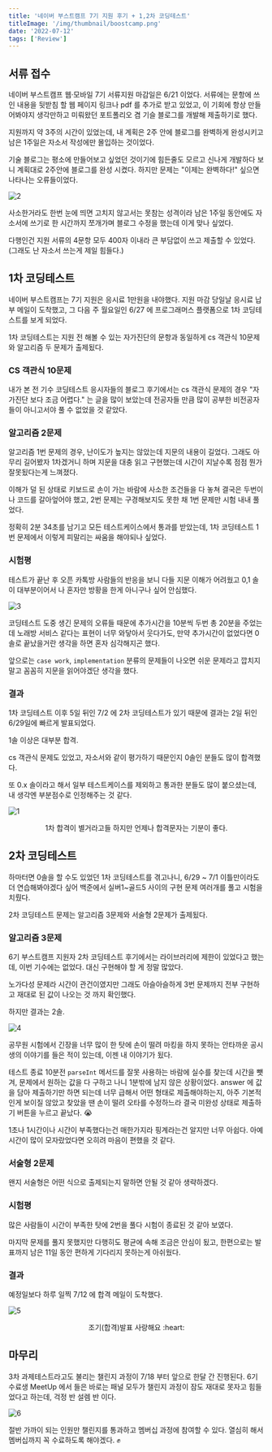 ```yaml
---
title: '네이버 부스트캠프 7기 지원 후기 + 1,2차 코딩테스트' 
titleImage: '/img/thumbnail/boostcamp.png'
date: '2022-07-12'
tags: ['Review']
---
```


## 서류 접수

네이버 부스트캠프 웹·모바일 7기 서류지원 마감일은 6/21 이었다. 서류에는 문항에 쓰인 내용을 뒷받침 할 웹 페이지 링크나 pdf 를 추가로 받고 있었고, 이 기회에 항상 만들어봐야지 생각만하고 미뤄왔던 포트폴리오 겸 기슬 블로그를 개발해 제출하기로 했다.

지원까지 약 3주의 시간이 있었는데, 내 계획은 2주 안에 블로그를 완벽하게 완성시키고 남은 1주일은 자소서 작성에만 몰입하는 것이었다.

기술 블로그는 평소에 만들어보고 싶었던 것이기에 힘든줄도 모르고 신나게 개발하다 보니 계획대로 2주안에 블로그를 완성 시켰다. 하지만 문제는 "이제는 완벽하다!" 싶으면 나타나는 오류들이었다.

![2](2.jpeg)

사소한거라도 한번 눈에 띄면 고치지 않고서는 못참는 성격이라 남은 1주일 동안에도 자소서에 쓰기로 한 시간까지 쪼개가며 블로그 수정을 했는데 이게 맞나 싶었다.

다행인건 지원 서류의 4문항 모두 400자 이내라 큰 부담없이 쓰고 제출할 수 있었다. (그래도 난 자소서 쓰는게 제일 힘들다.)

## 1차 코딩테스트

네이버 부스트캠프는 7기 지원은 응시료 1만원을 내야했다. 지원 마감 당일날 응시료 납부 메일이 도착했고, 그 다음 주 월요일인 6/27 에 프로그래머스 플랫폼으로 1차 코딩테스트를 보게 되었다.

1차 코딩테스트는 지원 전 해볼 수 있는 자가진단의 문항과 동일하게 cs 객관식 10문제와 알고리즘 두 문제가 출제됬다.

### CS 객관식 10문제

내가 본 전 기수 코딩테스트 응시자들의 블로그 후기에서는 cs 객관식 문제의 경우 "자가진단 보다 조금 어렵다." 는 글을 많이 보았는데 전공자들 만큼 많이 공부한 비전공자들이 아니고서야 풀 수 없었을 것 같았다.

### 알고리즘 2문제

알고리즘 1번 문제의 경우, 난이도가 높지는 않았는데 지문의 내용이 길었다. 그래도 아무리 길어봤자 1차겠거니 하며 지문을 대충 읽고 구현했는데 시간이 지날수록 점점 뭔가 잘못됬다는게 느껴졌다.

이해가 덜 된 상태로 키보드로 손이 가는 바람에 사소한 조건들을 다 놓쳐 결국은 두번이나 코드를 갈아엎어야 했고, 2번 문제는 구경해보지도 못한 채 1번 문제만 시험 내내 풀었다.

정확히 2분 34초를 남기고 모든 테스트케이스에서 통과를 받았는데, 1차 코딩테스트 1번 문제에서 이렇게 피말리는 싸움을 해야되나 싶었다.

### 시험평

테스트가 끝난 후 오픈 카톡방 사람들의 반응을 보니 다들 지문 이해가 어려웠고 0,1 솔이 대부분이어서 나 혼자만 방황을 한게 아니구나 싶어 안심했다.

![3](3.png)

코딩테스트 도중 생긴 문제의 오류들 때문에 추가시간을 10분씩 두번 총 20분을 주었는데 노래방 서비스 같다는 표현이 너무 와닿아서 웃다가도, 만약 추가시간이 없었다면 0솔로 끝났을거란 생각을 하면 혼자 심각해지곤 했다.

앞으로는 `case work`, `implementation` 분류의 문제들이 나오면 쉬운 문제라고 깝치지 말고 꼼꼼히 지문을 읽어야겠단 생각을 했다.

### 결과

1차 코딩테스트 이후 5일 뒤인 7/2 에 2차 코딩테스트가 있기 때문에 결과는 2일 뒤인 6/29일에 빠르게 발표되었다.

1솔 이상은 대부분 합격.

cs 객관식 문제도 있었고, 자소서와 같이 평가하기 때문인지 0솔인 분들도 많이 합격했다.

또 0.x 솔이라고 해서 일부 테스트케이스를 제외하고 통과한 분들도 많이 붙으셨는데, 내 생각엔 부분점수로 인정해주는 것 같다.

![1](1.png)

<p style="text-align:center">1차 합격이 별거라고들 하지만 언제나 합격문자는 기분이 좋다.</p>

## 2차 코딩테스트

하마터면 0솔을 할 수도 있었던 1차 코딩테스트를 겪고나니, 6/29 ~ 7/1 이틀만이라도 더 연습해봐야겠다 싶어 백준에서 실버1~골드5 사이의 구현 문제 여러개를 풀고 시험을 치뤘다.

2차 코딩테스트 문제는 알고리즘 3문제와 서술형 2문제가 출제됬다.

### 알고리즘 3문제

6기 부스트캠프 지원자 2차 코딩테스트 후기에서는 라이브러리에 제한이 있었다고 했는데, 이번 기수에는 없었다. 대신 구현해야 할 게 정말 많았다.

노가다성 문제라 시간이 관건이였지만 그래도 아슬아슬하게 3번 문제까지 전부 구현하고 재대로 된 값이 나오는 것 까지 확인했다.

하지만 결과는 2솔.

![4](4.jpg)

공무원 시험에서 긴장을 너무 많이 한 탓에 손이 떨려 마킹을 하지 못하는 안타까운 공시생의 이야기를 들은 적이 있는데, 이젠 내 이야기가 됬다.

테스트 종료 10분전 `parseInt` 메서드를 잘못 사용하는 바람에 실수를 찾는데 시간을 뺏겨, 문제에서 원하는 값을 다 구하고 나니 1분밖에 남지 않은 상황이었다. answer 에 값을 담아 제출하기만 하면 되는데 너무 급해서 어떤 형태로 제출해야하는지, 아주 기본적인게 보이질 않았고 찾았을 땐 손이 떨려 오타를 수정하느라 결국 미완성 상태로 제출하기 버튼을 누르고 끝났다. :sob:

1초나 1시간이나 시간이 부족했다는건 매한가지라 핑계라는건 알지만 너무 아쉽다. 아예 시간이 많이 모자랐었다면 오히려 마음이 편했을 것 같다. 

### 서술형 2문제

왠지 서술형은 어떤 식으로 출제되는지 말하면 안될 것 같아 생략하겠다.

### 시험평

많은 사람들이 시간이 부족한 탓에 2번을 풀다 시험이 종료된 것 같아 보였다.

마지막 문제를 풀지 못했지만 다행히도 평균에 속해 조금은 안심이 됬고, 한편으로는 발표까지 남은 11일 동안 편하게 기다리지 못하는게 아쉬웠다.

### 결과

예정일보다 하루 일찍 7/12 에 합격 메일이 도착했다.

![5](./5.png)

<p style="text-align:center">조기(합격)발표 사랑해요 :heart:</p>

## 마무리

3차 과제테스트라고도 불리는 챌린지 과정이 7/18 부터 앞으로 한달 간 진행된다. 6기 수료생 MeetUp 에서 들은 바로는 패널 모두가 챌린지 과정이 잠도 재대로 못자고 힘들었다고 하는데, 걱정 반 설렘 반 이다.

![6](./6.gif)

절반 가까이 되는 인원만 챌린지를 통과하고 멤버십 과정에 참여할 수 있다. 열심히 해서 멤버십까지 꼭 수료하도록 해야겠다. :fist: